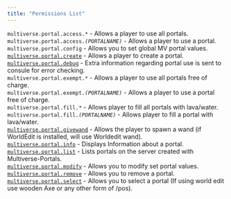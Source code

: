 ```yaml
---
title: "Permissions List"
---
```


<code>multiverse.portal.access.\*</code> - Allows a player to use all portals.<br>
<code>multiverse.portal.access._(PORTALNAME)_</code> - Allows a player to use a portal.<br>
<code>multiverse.portal.config</code> - Allows you to set global MV portal values.<br>
<code>[multiverse.portal.create](/portals/fundamentals/commands-usage/#create-portal)</code> - Allows a player to create a portal.<br>
<code>[multiverse.portal.debug](/portals/fundamentals/commands-usage/#debug-mode)</code> - Extra information regarding portal use is sent to consule for error checking.<br>
<code>multiverse.portal.exempt.\*</code> - Allows a player to use all portals free of charge.<br>
<code>multiverse.portal.exempt._(PORTALNAME)_</code> - Allows a player to use a portal free of charge.<br>
<code>multiverse.portal.fill.\*</code> - Allows player to fill all portals with lava/water.<br>
<code>multiverse.portal.fill._(PORTALNAME)_</code> - Allows player to fill a portal with lava/water.<br>
<code>[multiverse.portal.givewand](/portals/fundamentals/commands-usage/#wand)</code> - Allows the player to spawn a wand (if WorldEdit is installed, will use Worldedit wand).<br>
<code>[multiverse.portal.info](/portals/fundamentals/commands-usage/#portal-information)</code> - Displays Information about a portal.<br>
<code>[multiverse.portal.list](/portals/fundamentals/commands-usage/#list)</code> - Lists portals on the server created with Multiverse-Portals.<br>
<code>[multiverse.portal.modify](/portals/fundamentals/commands-usage/#modify)</code> - Allows you to modify set portal values.<br>
<code>[multiverse.portal.remove](/portals/fundamentals/commands-usage/#remove-portal)</code> - Allows you to remove a portal.<br>
<code>[multiverse.portal.select](/portals/fundamentals/commands-usage/#select)</code> - Allows you to select a portal (If using world edit use wooden Axe or any other form of /pos).<br>
